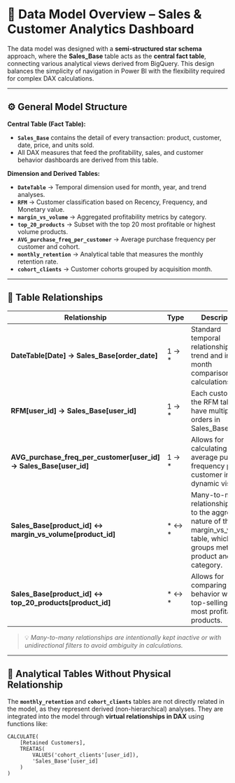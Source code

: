 # 🧩 Data Model Overview – Sales & Customer Analytics Dashboard

The data model was designed with a **semi-structured star schema** approach, where the **Sales_Base** table acts as the **central fact table**, connecting various analytical views derived from BigQuery.
This design balances the simplicity of navigation in Power BI with the flexibility required for complex DAX calculations.

---

## ⚙️ General Model Structure

**Central Table (Fact Table):**
* **`Sales_Base`** contains the detail of every transaction: product, customer, date, price, and units sold.
* All DAX measures that feed the profitability, sales, and customer behavior dashboards are derived from this table.

**Dimension and Derived Tables:**
* **`DateTable`** → Temporal dimension used for month, year, and trend analyses.
* **`RFM`** → Customer classification based on Recency, Frequency, and Monetary value.
* **`margin_vs_volume`** → Aggregated profitability metrics by category.
* **`top_20_products`** → Subset with the top 20 most profitable or highest volume products.
* **`AVG_purchase_freq_per_customer`** → Average purchase frequency per customer and cohort.
* **`monthly_retention`** → Analytical table that measures the monthly retention rate.
* **`cohort_clients`** → Customer cohorts grouped by acquisition month.

---

## 🔗 Table Relationships

| Relationship | Type | Description | Filter Direction |
|-----------|------|--------------|--------------------|
| **DateTable[Date] → Sales_Base[order_date]** | 1 → * | Standard temporal relationship for trend and inter-month comparison calculations. | ↔ Bidirectional |
| **RFM[user_id] → Sales_Base[user_id]** | 1 → * | Each customer in the RFM table can have multiple orders in Sales_Base. | From RFM to Sales_Base |
| **AVG_purchase_freq_per_customer[user_id] → Sales_Base[user_id]** | 1 → * | Allows for calculating average purchase frequency per customer in dynamic visuals. | From AVG_purchase_freq to Sales_Base |
| **Sales_Base[product_id] ↔ margin_vs_volume[product_id]** | * ↔ * | Many-to-many relationship due to the aggregated nature of the margin_vs_volume table, which groups metrics by product and category. | Filter controlled using DAX measures. |
| **Sales_Base[product_id] ↔ top_20_products[product_id]** | * ↔ * | Allows for comparing global behavior with the top-selling or most profitable products. | Filter controlled using DAX measures. |

> 💡 *Many-to-many relationships are intentionally kept inactive or with unidirectional filters to avoid ambiguity in calculations.*

---

## 🧠 Analytical Tables Without Physical Relationship

The **`monthly_retention`** and **`cohort_clients`** tables are not directly related in the model, as they represent derived (non-hierarchical) analyses.
They are integrated into the model through **virtual relationships in DAX** using functions like:

```DAX
CALCULATE(
    [Retained Customers],
    TREATAS(
        VALUES('cohort_clients'[user_id]),
        'Sales_Base'[user_id]
    )
)
